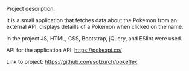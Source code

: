Project description:

 It is a small application that fetches data about the Pokemon from an external API, displays detaills of a Pokemon when clicked on the name.

In the project JS, HTML, CSS, Bootstrap, jQuery, and ESlint were used.

API for the application API: https://pokeapi.co/

Link to project: https://github.com/solzurch/pokeflex